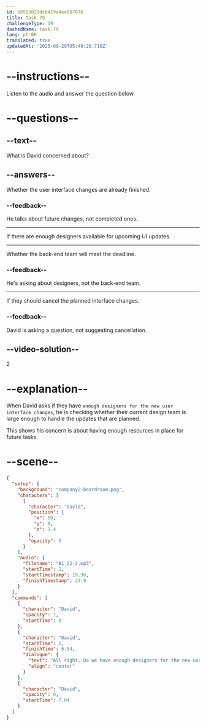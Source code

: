```yaml
---
id: 68553023dc6419a4ee087876
title: Task 79
challengeType: 19
dashedName: task-79
lang: pt-BR
translated: true
updatedAt: '2025-09-29T05:49:20.716Z'
---
```


<!-- (Audio) David: All right. Do we have enough designers for the new user interface changes scheduled for the end of the quarter? -->

# --instructions--

Listen to the audio and answer the question below.

# --questions--

## --text--

What is David concerned about?

## --answers--

Whether the user interface changes are already finished.

### --feedback--

He talks about future changes, not completed ones.

---

If there are enough designers available for upcoming UI updates.

---

Whether the back-end team will meet the deadline.

### --feedback--

He's asking about designers, not the back-end team.

---

If they should cancel the planned interface changes.

### --feedback--

David is asking a question, not suggesting cancellation.

## --video-solution--

2

# --explanation--

When David asks if they have `enough designers for the new user interface changes`, he is checking whether their current design team is large enough to handle the updates that are planned.

This shows his concern is about having enough resources in place for future tasks.

# --scene--

```json
{
  "setup": {
    "background": "company2-boardroom.png",
    "characters": [
      {
        "character": "David",
        "position": {
          "x": 50,
          "y": 0,
          "z": 1.4
        },
        "opacity": 0
      }
    ],
    "audio": {
      "filename": "B1_22-2.mp3",
      "startTime": 1,
      "startTimestamp": 19.36,
      "finishTimestamp": 24.9
    }
  },
  "commands": [
    {
      "character": "David",
      "opacity": 1,
      "startTime": 0
    },
    {
      "character": "David",
      "startTime": 1,
      "finishTime": 6.54,
      "dialogue": {
        "text": "All right. Do we have enough designers for the new user interface changes scheduled for the end of the quarter?",
        "align": "center"
      }
    },
    {
      "character": "David",
      "opacity": 0,
      "startTime": 7.04
    }
  ]
}
```
